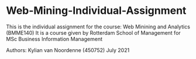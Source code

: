 # Web-Mining-Individual-Assignment
This is the individual assignment for the course: Web Minining and Analytics (BMME140)
It is a course given by Rotterdam School of Management for MSc Business Information Management

Authors:
Kylian van Noordenne (450752)
July 2021
